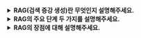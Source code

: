 <details>
  <summary><strong> RAG(검색 증강 생성)란 무엇인지 설명해주세요. </strong></summary>

  ### 개념

  RAG (Retrieval-Augmented Generation)는 자연어 처리(NLP)에서 정보 검색(Retrieval)과 생성(Generation)을 결합한 프레임워크입니다.
  RAG는 GPT-3와 같은 대규모 언어 모델(Large Language Models, LLMs)과 외부 지식 소스(데이터베이스, 문서 저장소 등등)를 통합하여 더 정확하고 맥락에 맞는 답변을 생성합니다.

</details>

<details>
  <summary><strong> RAG의 주요 단계 두 가지를 설명해주세요. </strong></summary>

  1. Retrieval (정보 검색 단계)
    
    - 모델이 답변을 생성하기 전에 외부 데이터 소스에서 관련 정보를 검색합니다.
    - 이 과정은 대개 쿼리(query)를 기반으로 수행되며, 검색 엔진이나 벡터 검색을 사용합니다.
    - 검색된 문서나 텍스트 조각들이 생성 모델에 컨텍스트로 제공됩니다.
     
  2. Augmented Generation (생성 단계)
    
    - 검색된 정보를 기반으로, 생성 모델이 보다 정교하고 사실에 기반한 답변을 생성합니다.
    - 이 단계에서 모델은 기존 LLM의 능력(문맥 이해, 유창한 문장 생성)을 활용하여 자연스러운 텍스트를 생성합니다.
    

</details>

<details>
  <summary><strong> RAG의 장점에 대해 설명해주세요. </strong></summary>

  1. 사실성 개선
  - LLM은 자체적으로 훈련된 데이터만 활용하므로 정보가 오래되거나 부정확할 수 있습니다.
  - 외부 검색을 통합하면 최신 정보와 정확한 데이터를 반영할 수 있습니다.

  2. 확장성
  - 모델의 크기를 키우지 않고도, 다양한 도메인에 대한 질문에 답할 수 있습니다. 이는 외부 데이터 소스를 적절히 활용하는 것으로 가능합니다.
  
  3. 유연성
  - 다양한 검색 및 생성 알고리즘과 통합할 수 있습니다. 

</details>
